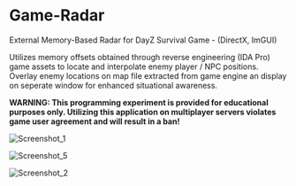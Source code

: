 # Game-Radar
External Memory-Based Radar for DayZ Survival Game - (DirectX, ImGUI)

Utilizes memory offsets obtained through reverse engineering (IDA Pro) game assets to locate and interpolate enemy player / NPC positions.
Overlay enemy locations on map file extracted from game engine an display on seperate window for enhanced situational awareness.

**WARNING: This programming experiment is provided for educational purposes only. 
Utilizing this application on multiplayer servers violates game user agreement and will result in a ban!**

![Screenshot_1](https://user-images.githubusercontent.com/3127698/143274892-48ca6d42-74c6-480f-9c9b-12d2de66d979.png)

![Screenshot_5](https://user-images.githubusercontent.com/3127698/143384102-6649186c-9c83-4270-a617-052bd3df396b.png)

![Screenshot_2](https://user-images.githubusercontent.com/3127698/143384152-afc9d7d7-8d4b-4775-99b7-e18a114c08df.png)


